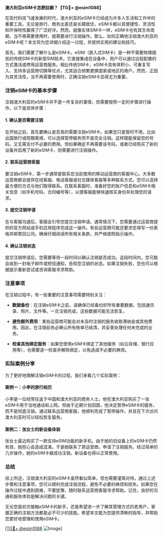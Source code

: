 **澳大利亞eSIM卡怎麽註銷？【TG💪+ @esim1088】**

在现代科技飞速发展的时代，澳大利亚的eSIM卡已经成为许多人生活和工作中的重要工具。无论是旅行、商务出差还是长期居住，eSIM卡都以其便捷性、灵活性和环保特性赢得了广泛好评。然而，就像实体SIM卡一样，eSIM卡也有其生命周期，当不再需要使用时，就需要进行注销操作。那么，如何正确地注销澳大利亚的eSIM卡呢？本文将为您详细介绍这一过程，并提供实用的建议和技巧。

首先，我们需要了解什么是eSIM卡。eSIM（嵌入式SIM卡）是一种不需要物理插拔的传统SIM卡的新型SIM技术。它直接集成在设备中，用户可以通过远程配置的方式激活或停用运营商服务。相比传统SIM卡，eSIM卡具有体积小、可重复写入、支持多运营商切换等优点，尤其适合频繁更换国家或地区的用户。然而，正因为其灵活性，当不再需要使用时，正确注销eSIM卡显得尤为重要。

### 注销eSIM卡的基本步骤

注销澳大利亚的eSIM卡并不是一件复杂的事情，但需要按照一定的步骤进行操作。以下是具体步骤：

#### 1. 确认是否需要注销
在开始之前，首先要确认是否真的需要注销eSIM卡。如果您只是暂时不用，比如出国旅行或短期离境，可以选择暂停服务而不是完全注销。这样既能保留您的号码，又无需支付不必要的费用。但如果确定不再需要该号码，或者已经购买了新的设备并启用了新的eSIM卡，则需要进行注销操作。

#### 2. 联系运营商客服
要注销eSIM卡，第一步通常是联系您当前使用的移动运营商的客服中心。大多数运营商都会提供在线客服、电话客服或社交媒体客服等多种联系方式。您可以选择最方便的方式与他们取得联系。在联系客服时，准备好您的账户信息和eSIM卡相关信息（如手机号码、合同编号等），以便客服能够快速核实身份并处理您的请求。

#### 3. 提交注销申请
在与客服沟通后，客服会引导您提交注销申请。通常情况下，您需要通过运营商提供的官方网站或手机应用程序完成这一操作。有些运营商可能还要求您填写一份表格并邮寄回公司。确保仔细阅读所有相关条款，并严格按照指示操作。

#### 4. 确认注销状态
提交注销申请后，您需要等待一段时间以确认注销是否成功。这段时间内，您可能会收到一封电子邮件或短信通知，告知您注销的状态。如果注销失败，您也可以根据提示重新尝试或咨询客服寻求帮助。

### 注意事项

在注销过程中，有一些重要的注意事项需要特别关注：

- **数据备份**：在注销eSIM卡之前，请确保已经备份好所有重要数据，包括通讯录、照片、文件等。一旦注销完成，这些数据可能无法恢复。
  
- **避免额外费用**：某些运营商可能会对未及时注销的服务收取滞纳金或其他费用。因此，在注销前务必确认所有账单已结清，并妥善处理任何未完成的业务。

- **检查其他绑定服务**：如果您使用eSIM卡绑定了其他服务（如云存储、银行应用等），也需要逐一检查并解除绑定，以免造成不必要的麻烦。

### 实际案例分享

为了更好地理解注销eSIM卡的过程，我们来看几个实际案例：

#### 案例一：小李的旅行经历
小李是一位经常往返于中国和澳大利亚的商务人士。他在澳大利亚购买了一张eSIM卡用于当地通话和上网。但由于近期计划回国，他决定暂停eSIM卡的服务，而不是彻底注销。通过联系运营商客服，他顺利完成了暂停操作，并且在下次访问澳大利亚时可以轻松恢复服务。

#### 案例二：张女士的新设备体验
张女士最近购买了一款支持eSIM功能的新手机。由于她的旧设备上的eSIM卡仍然有效，她担心会造成混淆。于是她联系了原运营商，申请了注销服务。经过简单的几步操作，她的eSIM卡被成功注销，新设备也得以正常使用。

### 总结

综上所述，注销澳大利亚的eSIM卡虽然看似简单，但也需要谨慎对待。通过上述步骤和注意事项，您可以顺利完成注销流程，避免不必要的麻烦和损失。如果您在操作过程中遇到困难，不要犹豫，随时联系运营商客服寻求帮助。记住，良好的沟通和服务体验是解决问题的关键。

无论您是初次接触eSIM卡的新手，还是希望进一步了解其管理方式的老用户，掌握正确的注销方法都是必不可少的技能。希望本文能为您提供清晰的指导，并帮助您更好地管理和使用eSIM卡。

[[TG💪+ @esim1088](https://t.me/s/esim1088) ![Image](https://i.postimg.cc/4NQfJmqS/Snipaste-2025-05-13-00-14-12.png)]